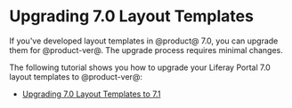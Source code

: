 # Upgrading 7.0 Layout Templates [](id=upgrading-7-0-layout-templates)

If you've developed layout templates in @product@ 7.0, you can upgrade them for
@product-ver@. The upgrade process requires minimal changes. 

The following tutorial shows you how to upgrade your Liferay Portal 7.0 layout 
templates to @product-ver@:

- [Upgrading 7.0 Layout Templates to 7.1](/develop/tutorials/-/knowledge_base/7-1/upgrading-7-0-layout-templates-to-7-1)
